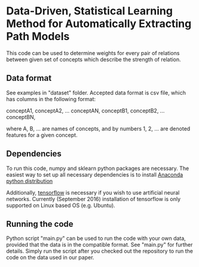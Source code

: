 # Data-Driven, Statistical Learning Method for Automatically Extracting Path Models

This code can be used to determine weights for every pair of relations between given set of concepts which describe the strength of relation.

## Data format

See examples in "dataset" folder. Accepted data format is csv file, which has columns in the following format:

conceptA1, conceptA2, ... conceptAN, conceptB1, conceptB2, ... conceptBN, 

where A, B, ... are names of concepts, and by numbers 1, 2, ... are denoted features for a given concept.

## Dependencies

To run this code, numpy and sklearn python packages are necessary. The easiest way to set up all necessary dependencies is to install [Anaconda python distribution](https://www.continuum.io/downloads)

Additionally, [tensorflow](https://www.tensorflow.org/) is necessary if you wish to use artificial neural networks. Currently (September 2016) installation of tensorflow is only supported on Linux based OS (e.g. Ubuntu). 

## Running the code

Python script "main.py" can be used to run the code with your own data, provided that the data is in the compatible format. See "main.py" for further details. Simply run the script after you checked out the repository to run the code on the data used in our paper.



